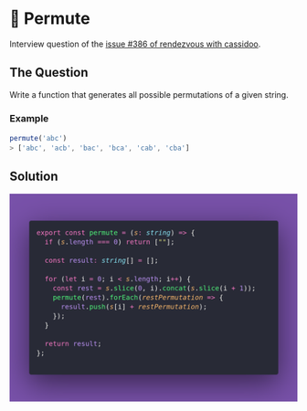 # 🌱 Permute

Interview question of the [issue #386 of rendezvous with cassidoo](https://buttondown.com/cassidoo/archive/the-beginning-is-the-most-important-part-of-the/).

## The Question

Write a function that generates all possible permutations of a given string.

### Example

```js
permute('abc')
> ['abc', 'acb', 'bac', 'bca', 'cab', 'cba']
```

## Solution

![Code Polaroid](./code-screenshot.png)
